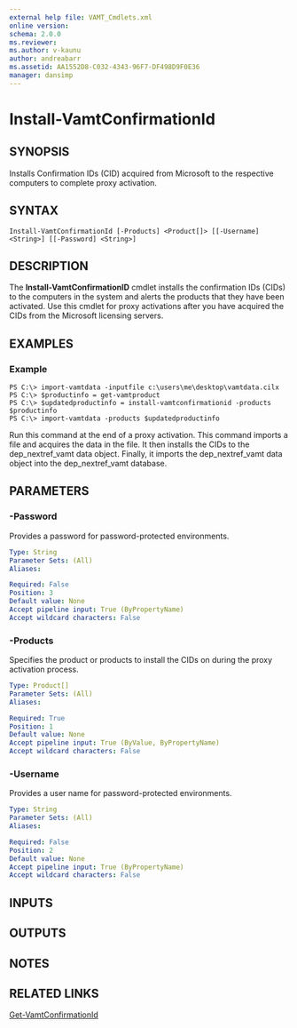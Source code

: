 ```yaml
---
external help file: VAMT_Cmdlets.xml
online version: 
schema: 2.0.0
ms.reviewer:
ms.author: v-kaunu
author: andreabarr
ms.assetid: AA1552D8-C032-4343-96F7-DF498D9F0E36
manager: dansimp
---
```


# Install-VamtConfirmationId

## SYNOPSIS
Installs Confirmation IDs (CID) acquired from Microsoft to the respective computers to complete proxy activation.

## SYNTAX

```
Install-VamtConfirmationId [-Products] <Product[]> [[-Username] <String>] [[-Password] <String>]
```

## DESCRIPTION
The **Install-VamtConfirmationID** cmdlet installs the confirmation IDs (CIDs) to the computers in the system and alerts the products that they have been activated.
Use this cmdlet for proxy activations after you have acquired the CIDs from the Microsoft licensing servers.

## EXAMPLES

### Example
```
PS C:\> import-vamtdata -inputfile c:\users\me\desktop\vamtdata.cilx
PS C:\> $productinfo = get-vamtproduct
PS C:\> $updatedproductinfo = install-vamtconfirmationid -products $productinfo
PS C:\> import-vamtdata -products $updatedproductinfo
```

Run this command at the end of a proxy activation.
This command imports a file and acquires the data in the file.
It then installs the CIDs to the dep_nextref_vamt data object.
Finally, it imports the dep_nextref_vamt data object into the dep_nextref_vamt database.

## PARAMETERS

### -Password
Provides a password for password-protected environments.

```yaml
Type: String
Parameter Sets: (All)
Aliases: 

Required: False
Position: 3
Default value: None
Accept pipeline input: True (ByPropertyName)
Accept wildcard characters: False
```

### -Products
Specifies the product or products to install the CIDs on during the proxy activation process.

```yaml
Type: Product[]
Parameter Sets: (All)
Aliases: 

Required: True
Position: 1
Default value: None
Accept pipeline input: True (ByValue, ByPropertyName)
Accept wildcard characters: False
```

### -Username
Provides a user name for password-protected environments.

```yaml
Type: String
Parameter Sets: (All)
Aliases: 

Required: False
Position: 2
Default value: None
Accept pipeline input: True (ByPropertyName)
Accept wildcard characters: False
```

## INPUTS

## OUTPUTS

## NOTES

## RELATED LINKS

[Get-VamtConfirmationId](./Get-VamtConfirmationId.md)


